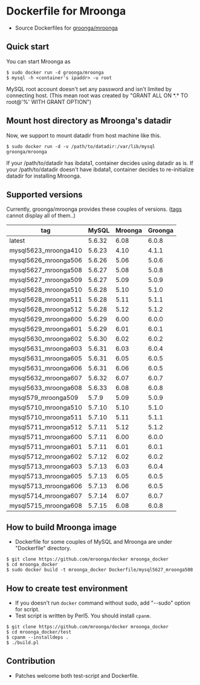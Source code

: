 # Dockerfile for Mroonga

* Source Dockerfiles for [groonga/mroonga](https://hub.docker.com/r/groonga/mroonga/)

## Quick start

You can start Mroonga as
```
$ sudo docker run -d groonga/mroonga
$ mysql -h <container's ipaddr> -u root
```

MySQL root account doesn't set any password and isn't limited by connecting host.
(This mean root was created by "GRANT ALL ON \*.\* TO root@'%' WITH GRANT OPTION")


## Mount host directory as Mroonga's datadir

Now, we support to mount datadir from host machine like this.

```
$ sudo docker run -d -v /path/to/datadir:/var/lib/mysql groonga/mroonga
```

If your /path/to/datadir has ibdata1, container decides using datadir as is.
If your /path/to/datadir doesn't have ibdata1, container decides to re-initialize datadir for installing Mroonga.


## Supported versions

Currently, groonga/mroonga provides these couples of versions.
([tags](https://hub.docker.com/r/groonga/mroonga/tags/) cannot display all of them..)

| tag                  | MySQL  | Mroonga | Groonga |
|----------------------|--------|---------|---------|
| latest               | 5.6.32 | 6.08    | 6.0.8   |
| mysql5623_mroonga410 | 5.6.23 | 4.10    | 4.1.1   |
| mysql5626_mroonga506 | 5.6.26 | 5.06    | 5.0.6   |
| mysql5627_mroonga508 | 5.6.27 | 5.08    | 5.0.8   |
| mysql5627_mroonga509 | 5.6.27 | 5.09    | 5.0.9   |
| mysql5628_mroonga510 | 5.6.28 | 5.10    | 5.1.0   |
| mysql5628_mroonga511 | 5.6.28 | 5.11    | 5.1.1   |
| mysql5628_mroonga512 | 5.6.28 | 5.12    | 5.1.2   |
| mysql5629_mroonga600 | 5.6.29 | 6.00    | 6.0.0   |
| mysql5629_mroonga601 | 5.6.29 | 6.01    | 6.0.1   |
| mysql5630_mroonga602 | 5.6.30 | 6.02    | 6.0.2   |
| mysql5631_mroonga603 | 5.6.31 | 6.03    | 6.0.4   |
| mysql5631_mroonga605 | 5.6.31 | 6.05    | 6.0.5   |
| mysql5631_mroonga606 | 5.6.31 | 6.06    | 6.0.5   |
| mysql5632_mroonga607 | 5.6.32 | 6.07    | 6.0.7   |
| mysql5633_mroonga608 | 5.6.33 | 6.08    | 6.0.8   |
| mysql579_mroonga509  | 5.7.9  | 5.09    | 5.0.9   |
| mysql5710_mroonga510 | 5.7.10 | 5.10    | 5.1.0   |
| mysql5710_mroonga511 | 5.7.10 | 5.11    | 5.1.1   |
| mysql5711_mroonga512 | 5.7.11 | 5.12    | 5.1.2   |
| mysql5711_mroonga600 | 5.7.11 | 6.00    | 6.0.0   |
| mysql5711_mroonga601 | 5.7.11 | 6.01    | 6.0.1   |
| mysql5712_mroonga602 | 5.7.12 | 6.02    | 6.0.2   |
| mysql5713_mroonga603 | 5.7.13 | 6.03    | 6.0.4   |
| mysql5713_mroonga605 | 5.7.13 | 6.05    | 6.0.5   |
| mysql5713_mroonga606 | 5.7.13 | 6.06    | 6.0.5   |
| mysql5714_mroonga607 | 5.7.14 | 6.07    | 6.0.7   |
| mysql5715_mroonga608 | 5.7.15 | 6.08    | 6.0.8   |


## How to build Mroonga image

* Dockerfile for some couples of MySQL and Mroonga are under "Dockerfile" directory.

```
$ git clone https://github.com/mroonga/docker mroonga_docker
$ cd mroonga_docker
$ sudo docker build -t mroonga_docker Dockerfile/mysql5627_mroonga508
```

## How to create test environment

* If you doesn't run `docker` command without sudo, add "--sudo" option for script.
* Test script is written by Perl5. You should install `cpanm`.

```
$ git clone https://github.com/mroonga/docker mroonga_docker
$ cd mroonga_docker/test
$ cpanm --installdeps .
$ ./build.pl
```

## Contribution

* Patches welcome both test-script and Dockerfile.

